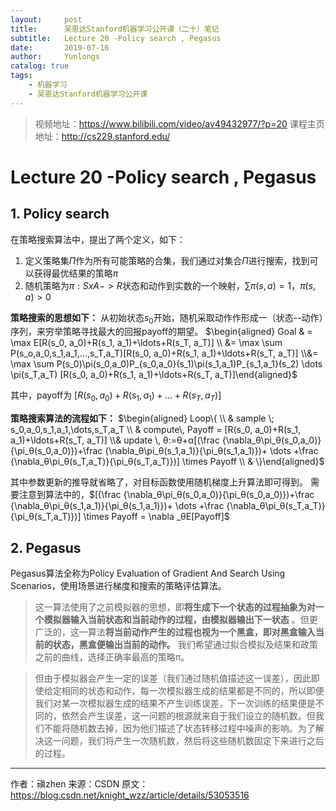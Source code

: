 ```yaml
---
layout:     post
title:      吴恩达Stanford机器学习公开课（二十）笔记
subtitle:   Lecture 20 -Policy search , Pegasus
date:       2019-07-16
author:     Yunlongs
catalog: true
tags:
    - 机器学习
    - 吴恩达Stanford机器学习公开课
---
```


>视频地址：https://www.bilibili.com/video/av49432977/?p=20
课程主页地址：http://cs229.stanford.edu/

# Lecture 20 -Policy search , Pegasus
## 1. Policy search

在策略搜索算法中，提出了两个定义，如下：
1. 定义策略集$\Pi$作为所有可能策略的合集，我们通过对集合$\Pi$进行搜索，找到可以获得最优结果的策略$π$
2. 随机策略为$π:SxA->R$状态和动作到实数的一个映射，$\sum \pi(s, a)=1$，$π(s,a)>0$   

**策略搜索的思想如下：** 从初始状态$s_0$开始，随机采取动作作形成一（状态--动作）序列，来穷举策略寻找最大的回报payoff的期望。
$\begin{aligned} Goal & = \max E[R(s_0, a_0)+R(s_1, a_1)+\ldots+R(s_T, a_T)] \\ &= \max \sum P(s_o,a_0,s_1,a_1,...,s_T,a_T)[R(s_0, a_0)+R(s_1, a_1)+\ldots+R(s_T, a_T)] \\&= \max \sum P(s_0)\pi(s_0,a_0)P_{s_0,a_0}(s_1)\pi(s_1,a_1)P_{s_1,a_1}(s_2) \dots \pi(s_T,a_T) [R(s_0, a_0)+R(s_1, a_1)+\ldots+R(s_T, a_T)]\end{aligned}$

其中，payoff为 $[R(s_0, a_0)+R(s_1, a_1)+\ldots+R(s_T, a_T)]$

**策略搜索算法的流程如下：** 
$\begin{aligned} Loop\{ \\ & sample \; s_0,a_0,s_1,a_1,\dots,s_T,a_T \\ & compute\, Payoff = [R(s_0, a_0)+R(s_1, a_1)+\ldots+R(s_T, a_T)]  \\& update \, θ:=θ+α[(\frac {\nabla_θ\pi_θ(s_0,a_0)}{\pi_θ(s_0,a_0)})+\frac {\nabla_θ\pi_θ(s_1,a_1)}{\pi_θ(s_1,a_1)})+ \dots +\frac {\nabla_θ\pi_θ(s_T,a_T)}{\pi_θ(s_T,a_T)})] \times Payoff \\ & \}\end{aligned}$

其中参数更新的推导就省略了，对目标函数使用随机梯度上升算法即可得到。
需要注意到算法中的，$[(\frac {\nabla_θ\pi_θ(s_0,a_0)}{\pi_θ(s_0,a_0)})+\frac {\nabla_θ\pi_θ(s_1,a_1)}{\pi_θ(s_1,a_1)})+ \dots +\frac {\nabla_θ\pi_θ(s_T,a_T)}{\pi_θ(s_T,a_T)})] \times Payoff = \nabla _θE[Payoff]$

## 2. Pegasus
Pegasus算法全称为Policy Evaluation of Gradient And Search Using Scenarios，使用场景进行梯度和搜索的策略评估算法。

>这一算法使用了之前模拟器的思想，即**将生成下一个状态的过程抽象为对一个模拟器输入当前状态和当前动作的过程，由模拟器输出下一状态** 。但更广泛的，这一算法**将当前动作产生的过程也视为一个黑盒，即对黑盒输入当前的状态，黑盒便输出当前的动作。** 我们希望通过拟合模拟及结果和政策之前的曲线，选择正确率最高的策略π。

>但由于模拟器会产生一定的误差（我们通过随机值描述这一误差），因此即使给定相同的状态和动作，每一次模拟器生成的结果都是不同的，所以即便我们对某一次模拟器生成的结果不产生训练误差，下一次训练的结果便是不同的，依然会产生误差，这一问题的根源就来自于我们设立的随机数。但我们不能将随机数去掉，因为他们描述了状态转移过程中噪声的影响。为了解决这一问题，我们将产生一次随机数，然后将这些随机数固定下来进行之后的过程。
--------------------- 
作者：禛zhen 
来源：CSDN 
原文：https://blog.csdn.net/knight_wzz/article/details/53053516 
